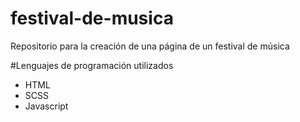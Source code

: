# festival-de-musica
Repositorio para la creación de una página de un festival de música

#Lenguajes de programación utilizados
- HTML
- SCSS
- Javascript
